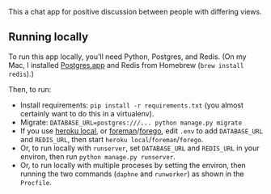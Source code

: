 This a chat app for positive discussion between people with differing views.

## Running locally

To run this app locally, you'll need Python, Postgres, and Redis. (On my Mac, I installed [Postgres.app](http://postgresapp.com/documentation/) and Redis from Homebrew (`brew install redis`).)

Then, to run:

- Install requirements: `pip install -r requirements.txt` (you almost certainly want to do this in a virtualenv).
- Migrate: `DATABASE_URL=postgres:///... python manage.py migrate`
- If you use [heroku local](https://devcenter.heroku.com/articles/heroku-local), or [foreman](https://github.com/ddollar/foreman)/[forego](https://github.com/ddollar/forego), edit `.env` to add `DATABASE_URL` and `REDIS_URL`, then start `heroku local`/`foreman`/`forego`.
- Or, to run locally with `runserver`, set `DATABASE_URL` and `REDIS_URL` in your environ, then run `python manage.py runserver`.
- Or, to run locally with multiple proceses by setting the environ, then running the two commands (`daphne` and `runworker`) as shown in the `Procfile`.